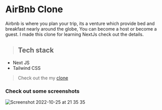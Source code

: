 # AirBnb Clone
Airbnb is where you plan your trip, its a venture which provide bed and breakfast nearly around the globe, You can become a host or become a guest.
I made this clone for learning NextJs check out the details.


> ## Tech stack 
* Next JS 
* Tailwind CSS

> Check out the my [clone](https://airbnb-clone-2abd.vercel.app/)

### Check out some screenshots
![Screenshot 2022-10-25 at 21 35 35](https://user-images.githubusercontent.com/58904133/197826300-eb07f00d-7219-4e39-8ab9-9802555d761f.png)
